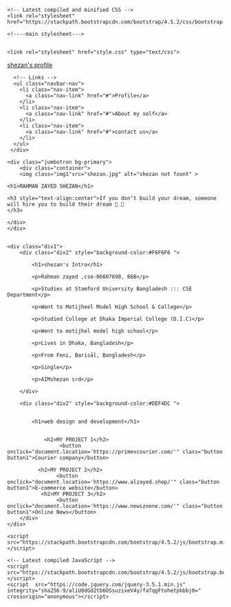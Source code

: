 

<html>
<head>


	<!-- Latest compiled and minified CSS -->
	<link rel="stylesheet" href="https://stackpath.bootstrapcdn.com/bootstrap/4.5.2/css/bootstrap.min.css">

	<!----main stylesheet--->
	
	
	<link rel="stylesheet" href="style.css" type="text/css">
</head>
<body>

<nav class="navbar navbar-expand-sm bg-white navbar-red">
	 <div class="container">
		 <!-- Brand/logo/title -->
	  <a class="navbar-brand" href="">shezan's profile</a>
	  
	  <!-- Links -->
	  <ul class="navbar-nav">
		<li class="nav-item">
		  <a class="nav-link" href="#">Profile</a>
		</li>
		<li class="nav-item">
		  <a class="nav-link" href="#">About my self</a>
		</li>
		<li class="nav-item">
		  <a class="nav-link" href="#">contact us</a>
		</li>
	  </ul>
	 </div>
</nav>   

	<div class="jumbotron bg-primary">
		<div class="container">
		<img class="img1"src="shezan.jpg" alt="shezan not fount" >

	<h1>RAHMAN ZAYED SHEZAN</h1>

	<h3 style="text-align:center">If you don’t build your dream, someone will hire you to build their dream 🦴 🦴
	</h3>

	</div>
	</div>
 

	<div class="div1">   
		<div class="div2" style="background-color:#F6F6F6 "> 
		
			<h1>shezan's Intro</h1> 
			
			<p>Rahman zayed ,cse-06607698, 66B</p> 

			<p>Studies at Stamford University Bangladesh ::: CSE Department</p> 

			<p>Went to Motijheel Model High School & College</p> 

			<p>Studied College at Dhaka Imperial College (D.I.C)</p> 

			<p>Went to motijhel model high school</p> 

			<p>Lives in Dhaka, Bangladesh</p> 

			<p>From Feni, Barisāl, Bangladesh</p> 

			<p>Single</p> 

			<p>AIMshezan srd</p> 
			
		</div> 
		
		<div class="div2" style="background-color:#DEF4DC ">  
		
				 
			<h1>web design and development</h1> 
			
			
				<h2>MY PROJECT 1</h2> 
					 <button onclick="document.location='https://primexcourier.com/'" class="button button1">Courier company</button>    
				
		      <h2>MY PROJECT 2</h2> 
					<button onclick="document.location='https://www.alzayed.shop/'" class="button button1">E-commerce website</button>
			   <h2>MY PROJECT 3</h2> 
					<button onclick="document.location='https://www.newszoone.com/'" class="button button1">Online News</button>
		</div> 
	</div>
<!-- jQuery library -->
	<script src="https://stackpath.bootstrapcdn.com/bootstrap/4.5.2/js/bootstrap.min.js"></script>

	<!-- Latest compiled JavaScript -->
	<script src="https://stackpath.bootstrapcdn.com/bootstrap/4.5.2/js/bootstrap.bundle.min.js"></script>
	<script  src="https://code.jquery.com/jquery-3.5.1.min.js"  integrity="sha256-9/aliU8dGd2tb6OSsuzixeV4y/faTqgFtohetphbbj0="  crossorigin="anonymous"></script>

	 
</body>
</html>


